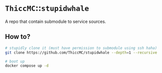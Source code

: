 # `ThiccMC`::`stupidwhale`

A repo that contain submodule to service sources.

## How to?

```sh
# stupidly clone it (must have permission to submodule using ssh haha)
git clone https://github.com/ThiccMC/stupidwhale --depth=1 --recursive

# boot up
docker compose up -d

```
